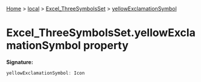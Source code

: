 [Home](./index) &gt; [local](local.md) &gt; [Excel\_ThreeSymbolsSet](local.excel_threesymbolsset.md) &gt; [yellowExclamationSymbol](local.excel_threesymbolsset.yellowexclamationsymbol.md)

# Excel\_ThreeSymbolsSet.yellowExclamationSymbol property


**Signature:**
```javascript
yellowExclamationSymbol: Icon
```
